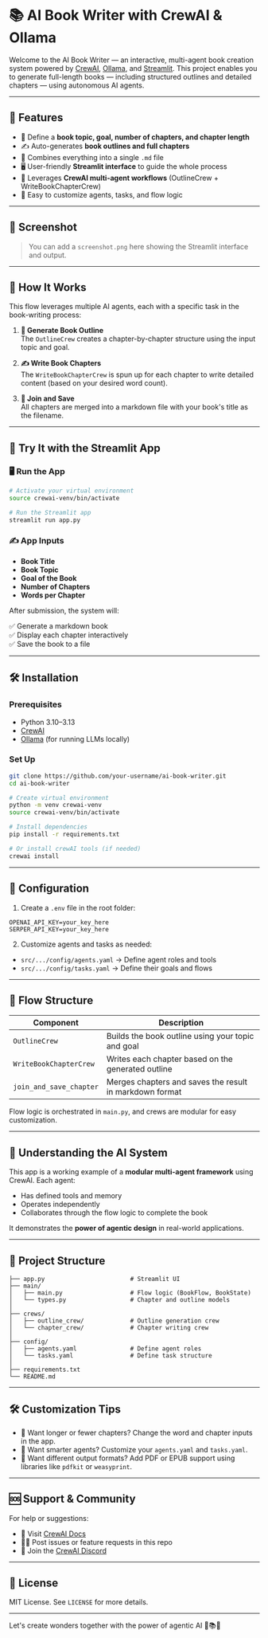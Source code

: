 # 📚 AI Book Writer with CrewAI & Ollama

Welcome to the AI Book Writer — an interactive, multi-agent book creation system powered by [CrewAI](https://github.com/joaomdmoura/crewAI), [Ollama](https://ollama.com), and [Streamlit](https://streamlit.io/). This project enables you to generate full-length books — including structured outlines and detailed chapters — using autonomous AI agents.

---

## 🌟 Features

- 🎯 Define a **book topic, goal, number of chapters, and chapter length**
- ✍️ Auto-generates **book outlines and full chapters**
- 📄 Combines everything into a single `.md` file
- 🖥️ User-friendly **Streamlit interface** to guide the whole process
- 🧠 Leverages **CrewAI multi-agent workflows** (OutlineCrew + WriteBookChapterCrew)
- 🔧 Easy to customize agents, tasks, and flow logic

---

## 📸 Screenshot

> You can add a `screenshot.png` here showing the Streamlit interface and output.

---

## 🚀 How It Works

This flow leverages multiple AI agents, each with a specific task in the book-writing process:

1. **📘 Generate Book Outline**  
   The `OutlineCrew` creates a chapter-by-chapter structure using the input topic and goal.

2. **✍️ Write Book Chapters**  
   The `WriteBookChapterCrew` is spun up for each chapter to write detailed content (based on your desired word count).

3. **📄 Join and Save**  
   All chapters are merged into a markdown file with your book's title as the filename.

---

## 🧪 Try It with the Streamlit App

### 🖥️ Run the App

```bash
# Activate your virtual environment
source crewai-venv/bin/activate

# Run the Streamlit app
streamlit run app.py
```

### ✍️ App Inputs

- **Book Title**
- **Book Topic**
- **Goal of the Book**
- **Number of Chapters**
- **Words per Chapter**

After submission, the system will:

✅ Generate a markdown book  
✅ Display each chapter interactively  
✅ Save the book to a file

---

## 🛠 Installation

### Prerequisites

- Python 3.10–3.13
- [CrewAI](https://pypi.org/project/crewai/)
- [Ollama](https://ollama.com/) (for running LLMs locally)

### Set Up

```bash
git clone https://github.com/your-username/ai-book-writer.git
cd ai-book-writer

# Create virtual environment
python -m venv crewai-venv
source crewai-venv/bin/activate

# Install dependencies
pip install -r requirements.txt

# Or install crewAI tools (if needed)
crewai install
```

---

## 🔐 Configuration

1. Create a `.env` file in the root folder:

```env
OPENAI_API_KEY=your_key_here
SERPER_API_KEY=your_key_here
```

2. Customize agents and tasks as needed:

- `src/.../config/agents.yaml` → Define agent roles and tools  
- `src/.../config/tasks.yaml` → Define their goals and flows

---

## 🧩 Flow Structure

| Component              | Description                                                  |
|------------------------|--------------------------------------------------------------|
| `OutlineCrew`          | Builds the book outline using your topic and goal            |
| `WriteBookChapterCrew`| Writes each chapter based on the generated outline           |
| `join_and_save_chapter`| Merges chapters and saves the result in markdown format      |

Flow logic is orchestrated in `main.py`, and crews are modular for easy customization.

---

## 🧠 Understanding the AI System

This app is a working example of a **modular multi-agent framework** using CrewAI. Each agent:

- Has defined tools and memory
- Operates independently
- Collaborates through the flow logic to complete the book

It demonstrates the **power of agentic design** in real-world applications.

---

## 📂 Project Structure

```
├── app.py                        # Streamlit UI
├── main/
│   ├── main.py                   # Flow logic (BookFlow, BookState)
│   └── types.py                  # Chapter and outline models
│
├── crews/
│   ├── outline_crew/             # Outline generation crew
│   └── chapter_crew/             # Chapter writing crew
│
├── config/
│   ├── agents.yaml               # Define agent roles
│   └── tasks.yaml                # Define task structure
│
├── requirements.txt
└── README.md
```

---

## 🛠 Customization Tips

- 🔧 Want longer or fewer chapters? Change the word and chapter inputs in the app.
- 🧠 Want smarter agents? Customize your `agents.yaml` and `tasks.yaml`.
- 📄 Want different output formats? Add PDF or EPUB support using libraries like `pdfkit` or `weasyprint`.

---

## 🆘 Support & Community

For help or suggestions:

- 📖 Visit [CrewAI Docs](https://docs.crewai.io/)
- 🧑‍💻 Post issues or feature requests in this repo
- 💬 Join the [CrewAI Discord](https://discord.gg/RvFtmYg8nC)

---

## 📜 License

MIT License. See `LICENSE` for more details.

---

Let's create wonders together with the power of agentic AI 🧠📚✨

